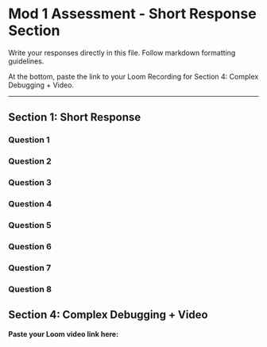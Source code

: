 # Mod 1 Assessment - Short Response Section

Write your responses directly in this file. Follow markdown formatting guidelines.

At the bottom, paste the link to your Loom Recording for Section 4: Complex Debugging + Video.

---

## Section 1: Short Response

### Question 1


### Question 2


### Question 3


### Question 4


### Question 5


### Question 6


### Question 7


### Question 8


## Section 4: Complex Debugging + Video

**Paste your Loom video link here:**

<!-- Paste link here -->